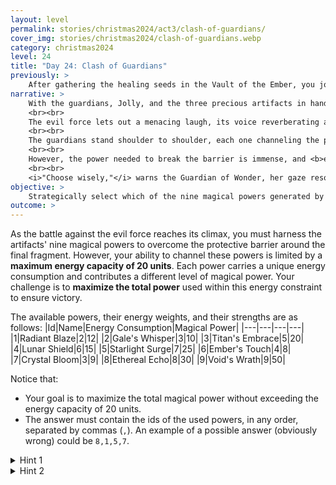 ```yaml
---
layout: level
permalink: stories/christmas2024/act3/clash-of-guardians/
cover_img: stories/christmas2024/clash-of-guardians.webp
category: christmas2024
level: 24
title: "Day 24: Clash of Guardians"
previously: >
    After gathering the healing seeds in the Vault of the Ember, you journeyed to the <b>Forgotten Dreamscape</b> and restored the Guardian of the Veil of Wonder. With her strength renewed, you feel a powerful resolve settle over you — knowing that the final step to fully restore Christmas magic now awaits.
narrative: >
    With the guardians, Jolly, and the three precious artifacts in hand (although one of them not fully restored), you prepare for the <b>ultimate confrontation</b> on the main island of the <b>Forgotten Dreamscape</b>. The journey is tense, each moment echoing with the weight of the mission ahead. When you reach the island, the air feels heavy, charged with the sinister energy of the evil force now fully manifest. Shadows coil and twist like living tendrils, and atop a jagged peak, the <b>final fragment of the Veil of Wonder</b> is held captive within a vortex of dark magic.
    <br><br>
    The evil force lets out a menacing laugh, its voice reverberating across the sky. It challenges you and your companions, taunting the strength of the guardians and the light of your artifacts. Jolly steps forward, rallying everyone with a determined gaze. <i>"We have come this far together,"</i> Jolly says. <i>"Now, it’s time to end this darkness once and for all!"</i>
    <br><br>
    The guardians stand shoulder to shoulder, each one channeling the power of their artifacts. The Guardian of Warmth holds the blazing <b>Ember of Warmth</b>, casting waves of protective fire. The Guardian of Joy raises the <b>Crystal of Joy</b>, its light dispelling shadow. And the Guardian of Wonder focuses all remaining strength to support her allies with radiant threads of magic. Each artifact unleashes its latent power to generate a series of magical abilities. Fire, light, healing, barriers, illusions, and more, nine distinct powers emerge, each one vital to overcoming the dark force.
    <br><br>
    However, the power needed to break the barrier is immense, and <b>every use of magic comes at a cost</b>. Each power carries a specific weight in terms of energy consumption, and the total energy available is limited. You must carefully <b>select which powers to use</b> and how to combine them to maximize their impact against the swirling vortex, while ensuring the guardians retain enough energy to maintain the assault and defend themselves.
    <br><br>
    <i>"Choose wisely,"</i> warns the Guardian of Wonder, her gaze resolute but weary. <i>"The fate of our realm rests on finding the perfect balance."</i> With every moment, the vortex's grip tightens, and the evil force’s shadows loom closer. The challenge is clear: harness the nine powers generated by the artifacts, maximize their effectiveness, and defeat the dark force while staying within the constraints of the combined magical energy available. Only then can you reclaim the final fragment and restore the Veil of Wonder.
objective: >
    Strategically select which of the nine magical powers generated by the artifacts will maximize the impact within the available energy constraints, breaking the barrier protecting the final fragment, and defeating the evil force.
outcome: >
---
```


As the battle against the evil force reaches its climax, you must harness the artifacts' nine magical powers to overcome the protective barrier around the final fragment. However, your ability to channel these powers is limited by a **maximum energy capacity of 20 units**. Each power carries a unique energy consumption and contributes a different level of magical power. Your challenge is to **maximize the total power** used within this energy constraint to ensure victory.

The available powers, their energy weights, and their strengths are as follows:
|Id|Name|Energy Consumption|Magical Power|
|---|---|---|---|
|1|Radiant Blaze|2|12|
|2|Gale's Whisper|3|10|
|3|Titan's Embrace|5|20|
|4|Lunar Shield|6|15|
|5|Starlight Surge|7|25|
|6|Ember's Touch|4|8|
|7|Crystal Bloom|3|9|
|8|Ethereal Echo|8|30|
|9|Void's Wrath|9|50|

Notice that:
- Your goal is to maximize the total magical power without exceeding the energy capacity of 20 units.
- The answer must contain the ids of the used powers, in any order, separated by commas (`,`). An example of a possible answer (obviously wrong) could be `8,1,5,7`.

<details>
 <summary>Hint 1</summary>
 Focus on selecting the combination of powers that provides the highest total magical force while staying within the 20-unit energy limit. Sometimes, choosing fewer powerful abilities can be more effective than many weaker ones.
</details>

<details>
 <summary>Hint 2</summary>
 This problem is know as the knapsack problem. There are solvers online.
</details>
